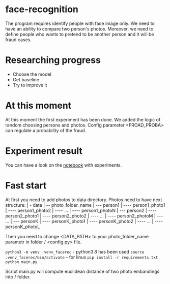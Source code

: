 # face-recognition
The program requires identify people with face image only. We need to have an ability to compare two person's photos. Moreover, we need to define people who wants to pretend to be another person and it will be fraud cases.

# Researching progress
- Choose the model 
- Get baseline 
- Try to improve it

# At this moment 
At this moment the first experiment has been done. We added the logic of random choosing persons and photos. Config parameter <FROAD_PROBA> can regulate a probability of the fraud.

# Experiment result
You can have a look on the [notebook](https://github.com/smeyanoff/face-recognition/blob/main/data/experiments/experiments_results.ipynb) with experiments.

# Fast start
At first you need to add photos to data directory. Photos need to have next structure:
| - data
| -- photo_folder_name
| --- person1
| ---- person1_photo1
| ---- person1_photo2
| ---- ...
| ---- person1_photoN
| --- person2
| ---- person2_photo1
| ---- person2_photo2
| ---- ...
| ---- person2_photoM
| --- ...
| --- personK
| ---- personK_photo1
| ---- personK_photo2
| ---- ...
| ---- personK_photoL

Then you need to change <DATA_PATH> to your photo_folder_name parametr in folder <config> / <config.py> file. 

`python3 -m venv .venv_facerec` - python3.8 has been used
`source .venv_facerec/bin/activate` - for linux
`pip install -r requirements.txt`
`python main.py`
  
 Script main.py will compute euclidean distance of two photo embandings into <data> / <experimets> folder.
